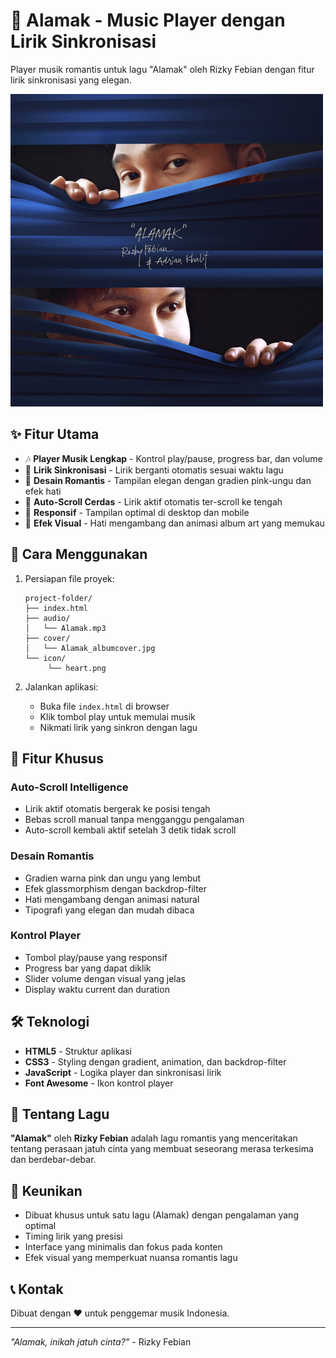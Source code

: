 # 🎵 Alamak - Music Player dengan Lirik Sinkronisasi

Player musik romantis untuk lagu "Alamak" oleh Rizky Febian dengan fitur lirik sinkronisasi yang elegan.

![Alamak Player](cover/Alamak_albumcover.jpg)

## ✨ Fitur Utama

- 🎶 **Player Musik Lengkap** - Kontrol play/pause, progress bar, dan volume  
- 📝 **Lirik Sinkronisasi** - Lirik berganti otomatis sesuai waktu lagu  
- 🎨 **Desain Romantis** - Tampilan elegan dengan gradien pink-ungu dan efek hati  
- 🔄 **Auto-Scroll Cerdas** - Lirik aktif otomatis ter-scroll ke tengah  
- 📱 **Responsif** - Tampilan optimal di desktop dan mobile  
- 💫 **Efek Visual** - Hati mengambang dan animasi album art yang memukau

## 🚀 Cara Menggunakan

1. Persiapan file proyek:
    ```
    project-folder/
    ├── index.html
    ├── audio/
    │   └── Alamak.mp3
    ├── cover/
    │   └── Alamak_albumcover.jpg
    └── icon/
         └── heart.png
    ```

2. Jalankan aplikasi:
    - Buka file `index.html` di browser  
    - Klik tombol play untuk memulai musik  
    - Nikmati lirik yang sinkron dengan lagu

## 🎯 Fitur Khusus

### Auto-Scroll Intelligence
- Lirik aktif otomatis bergerak ke posisi tengah  
- Bebas scroll manual tanpa mengganggu pengalaman  
- Auto-scroll kembali aktif setelah 3 detik tidak scroll

### Desain Romantis
- Gradien warna pink dan ungu yang lembut  
- Efek glassmorphism dengan backdrop-filter  
- Hati mengambang dengan animasi natural  
- Tipografi yang elegan dan mudah dibaca

### Kontrol Player
- Tombol play/pause yang responsif  
- Progress bar yang dapat diklik  
- Slider volume dengan visual yang jelas  
- Display waktu current dan duration

## 🛠️ Teknologi

- **HTML5** - Struktur aplikasi  
- **CSS3** - Styling dengan gradient, animation, dan backdrop-filter  
- **JavaScript** - Logika player dan sinkronisasi lirik  
- **Font Awesome** - Ikon kontrol player

## 🎵 Tentang Lagu

**"Alamak"** oleh **Rizky Febian** adalah lagu romantis yang menceritakan tentang perasaan jatuh cinta yang membuat seseorang merasa terkesima dan berdebar-debar.

## 🌟 Keunikan

- Dibuat khusus untuk satu lagu (Alamak) dengan pengalaman yang optimal
- Timing lirik yang presisi
- Interface yang minimalis dan fokus pada konten
- Efek visual yang memperkuat nuansa romantis lagu

## 📞 Kontak

Dibuat dengan ❤️ untuk penggemar musik Indonesia.

---

*"Alamak, inikah jatuh cinta?"* - Rizky Febian